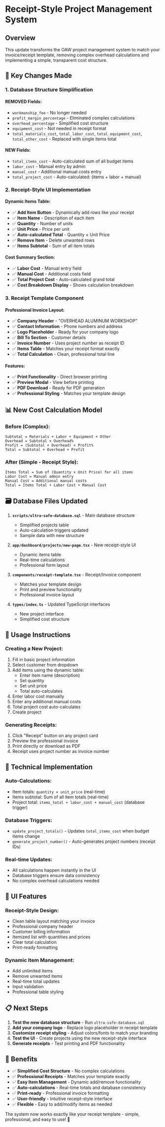 # Receipt-Style Project Management System

## Overview
This update transforms the OAW project management system to match your invoice/receipt template, removing complex overhead calculations and implementing a simple, transparent cost structure.

## 🚀 Key Changes Made

### 1. Database Structure Simplification

#### **REMOVED Fields:**
- `workmanship_fee` - No longer needed
- `profit_margin_percentage` - Eliminated complex calculations
- `overhead_percentage` - Simplified cost structure
- `equipment_cost` - Not needed in receipt format
- `total_materials_cost`, `total_labor_cost`, `total_equipment_cost`, `total_other_cost` - Replaced with single items total

#### **NEW Fields:**
- `total_items_cost` - Auto-calculated sum of all budget items
- `labor_cost` - Manual entry by admin
- `manual_cost` - Additional manual costs entry
- `total_project_cost` - Auto-calculated: (items + labor + manual)

### 2. Receipt-Style UI Implementation

#### **Dynamic Items Table:**
- ✅ **Add Item Button** - Dynamically add rows like your receipt
- ✅ **Item Name** - Description of each item
- ✅ **Quantity** - Number of units
- ✅ **Unit Price** - Price per unit
- ✅ **Auto-calculated Total** - Quantity × Unit Price
- ✅ **Remove Item** - Delete unwanted rows
- ✅ **Items Subtotal** - Sum of all item totals

#### **Cost Summary Section:**
- ✅ **Labor Cost** - Manual entry field
- ✅ **Manual Cost** - Additional costs field
- ✅ **Total Project Cost** - Auto-calculated grand total
- ✅ **Cost Breakdown Display** - Shows calculation breakdown

### 3. Receipt Template Component

#### **Professional Invoice Layout:**
- ✅ **Company Header** - "OVERHEAD ALUMINUM WORKSHOP"
- ✅ **Contact Information** - Phone numbers and address
- ✅ **Logo Placeholder** - Ready for your company logo
- ✅ **Bill To Section** - Customer details
- ✅ **Invoice Number** - Uses project number as receipt ID
- ✅ **Items Table** - Matches your receipt format exactly
- ✅ **Total Calculation** - Clean, professional total line

#### **Features:**
- ✅ **Print Functionality** - Direct browser printing
- ✅ **Preview Modal** - View before printing
- ✅ **PDF Download** - Ready for PDF generation
- ✅ **Professional Styling** - Matches your template design

## 📊 New Cost Calculation Model

### **Before (Complex):**
```
Subtotal = Materials + Labor + Equipment + Other
Overhead = Subtotal × Overhead%
Profit = (Subtotal + Overhead) × Profit%
Total = Subtotal + Overhead + Profit
```

### **After (Simple - Receipt Style):**
```
Items Total = Sum of (Quantity × Unit Price) for all items
Labor Cost = Manual admin entry
Manual Cost = Additional manual costs
Total = Items Total + Labor Cost + Manual Cost
```

## 🗃️ Database Files Updated

1. **`scripts/ultra-safe-database.sql`** - Main database structure
   - Simplified projects table
   - Auto-calculation triggers updated
   - Sample data with new structure

2. **`app/dashboard/projects/new-page.tsx`** - New receipt-style UI
   - Dynamic items table
   - Real-time calculations
   - Professional form layout

3. **`components/receipt-template.tsx`** - Receipt/Invoice component
   - Matches your template design
   - Print and preview functionality
   - Professional invoice layout

4. **`types/index.ts`** - Updated TypeScript interfaces
   - New project interface
   - Simplified cost structure

## 🎯 Usage Instructions

### **Creating a New Project:**
1. Fill in basic project information
2. Select customer from dropdown
3. Add items using the dynamic table:
   - Enter item name (description)
   - Set quantity
   - Set unit price
   - Total auto-calculates
4. Enter labor cost manually
5. Enter any additional manual costs
6. Total project cost auto-calculates
7. Create project

### **Generating Receipts:**
1. Click "Receipt" button on any project card
2. Preview the professional invoice
3. Print directly or download as PDF
4. Receipt uses project number as invoice number

## 🔧 Technical Implementation

### **Auto-Calculations:**
- Item totals: `quantity × unit_price` (real-time)
- Items subtotal: Sum of all item totals (real-time)
- Project total: `items_total + labor_cost + manual_cost` (database trigger)

### **Database Triggers:**
- `update_project_totals()` - Updates `total_items_cost` when budget items change
- `generate_project_number()` - Auto-generates project numbers (receipt IDs)

### **Real-time Updates:**
- All calculations happen instantly in the UI
- Database triggers ensure data consistency
- No complex overhead calculations needed

## 🎨 UI Features

### **Receipt-Style Design:**
- Clean table layout matching your invoice
- Professional company header
- Customer billing information
- Itemized list with quantities and prices
- Clear total calculation
- Print-ready formatting

### **Dynamic Item Management:**
- Add unlimited items
- Remove unwanted items
- Real-time total updates
- Input validation
- Professional table styling

## 📋 Next Steps

1. **Test the new database structure** - Run `ultra-safe-database.sql`
2. **Add your company logo** - Replace logo placeholder in receipt template
3. **Customize receipt styling** - Adjust colors/fonts to match your branding
4. **Test the UI** - Create projects using the new receipt-style interface
5. **Generate receipts** - Test printing and PDF functionality

## 🚀 Benefits

- ✅ **Simplified Cost Structure** - No complex calculations
- ✅ **Professional Receipts** - Matches your template exactly
- ✅ **Easy Item Management** - Dynamic add/remove functionality
- ✅ **Auto-calculations** - Real-time totals and database consistency
- ✅ **Print-ready** - Professional invoice formatting
- ✅ **User-friendly** - Intuitive receipt-style interface
- ✅ **Flexible** - Easy to add/modify items as needed

The system now works exactly like your receipt template - simple, professional, and easy to use! 🎉
